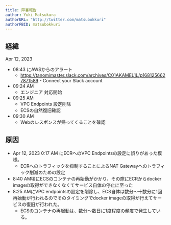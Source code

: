```yaml
---
title: 障害報告
author: Yuki Matsukura
authorURL: "http://twitter.com/matsubokkuri"
authorFBID: matsubokkuri
---
```


## 経緯

Apr 12, 2023 

- 08:43 にAWSからのアラート
  - https://tanomimaster.slack.com/archives/C01AKAMEL1L/p1681256627871589 - Connect your Slack account
- 09:24 AM
  - エンジニア 対応開始
- 09:25 AM
  - VPC Endpoints 設定削除
  - ECSの自然復旧確認
- 09:30 AM
  - Webのレスポンスが帰ってくることを確認

## 原因

- Apr 12, 2023 0:17 AM にECRへのVPC Endpointsの設定に誤りがあった模様。
  - ECRへのトラフィックを抑制することによるNAT Gatewayへのトラフィック削減のための設定
- 8:40 AM頃にECSのコンテナの再始動がかかり、その際にECRからdocker imageの取得ができなくなくてサービス自体の停止に至った
- 8:25 AMにVPC endpointsの設定を削除し、ECS自体は数分〜十数分に1回再始動が行われるのでそのタイミングでdocker imageの取得が行えてサービスの復旧が行われた。
  - ECSのコンテナの再起動は、数分〜数日に1度程度の頻度で発生している。

